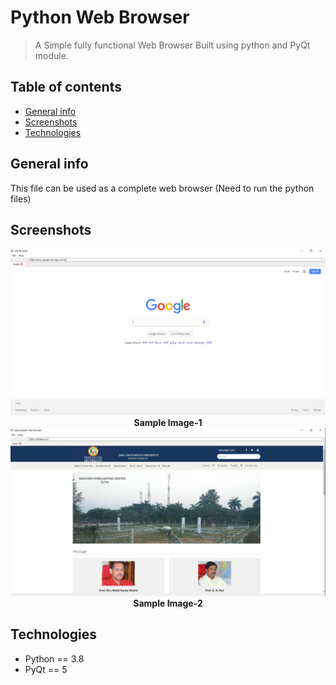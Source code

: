 # Python Web Browser 
> A Simple fully functional Web Browser Built using python and PyQt module.

## Table of contents
* [General info](#general-info)
* [Screenshots](#screenshots)
* [Technologies](#technologies)

## General info
This file can be used as a complete web browser (Need to run the python files)

## Screenshots
<p align="center">
  <b><img src="./img/project screenshot-1.png"></b><br>
  <b>Sample Image-1</b>
  <b><img src="./img/project screenshot-2.png"></b>
  <b>Sample Image-2</b>
</p>

## Technologies
* Python == 3.8
* PyQt == 5
